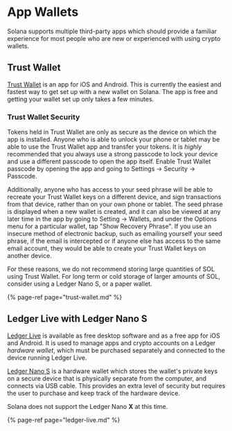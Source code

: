 # App Wallets
Solana supports multiple third-party apps which should provide a familiar
experience for most people who are new or experienced with using crypto wallets.

## Trust Wallet
[Trust Wallet](https://trustwallet.com/) is an app for iOS and Android.  This is
currently the easiest and fastest way to get set up with a new wallet on Solana.
The app is free and getting your wallet set up only takes a few minutes.

### Trust Wallet Security

Tokens held in Trust Wallet are only as secure as the device on which the app is
installed.  Anyone who is able to unlock your phone or tablet may be able to
use the Trust Wallet app and transfer your tokens.  It is *highly* recommended
that you always use a strong passcode to lock your device and use a different
passcode to open the app itself.  Enable Trust Wallet passcode by opening
the app and going to Settings -> Security -> Passcode.

Additionally, anyone who has access to your seed phrase will be able to recreate
your Trust Wallet keys on a different device, and sign transactions from that
device, rather than on your own phone or tablet.
The seed phrase is displayed when a
new wallet is created, and it can also be viewed at any later time in the app by
going to Setting -> Wallets, and under the Options menu for a particular wallet,
tap "Show Recovery Phrase".  If you use an insecure method of electronic backup,
such as emailing yourself your seed phrase, if the email is intercepted or if
anyone else has access to the same email account, they would be able to create
your Trust Wallet keys on another device.

For these reasons, we do not recommend storing large quantities of SOL using
Trust Wallet.  For long term or cold storage of larger amounts of SOL, consider
using a Ledger Nano S, or a paper wallet.

{% page-ref page="trust-wallet.md" %}

## Ledger Live with Ledger Nano S
[Ledger Live](https://www.ledger.com/ledger-live) is available as free desktop
software and as a free app for iOS and Android.  It is used to manage apps and
crypto accounts on a Ledger *hardware wallet*, which must be purchased
separately and connected to the device running Ledger Live.

[Ledger Nano S](https://shop.ledger.com/products/ledger-nano-s) is a
hardware wallet which stores the wallet's private keys on a secure device that
is physically separate from the computer, and connects via USB cable.
This provides an extra level of security but requires the user to purchase and
keep track of the hardware device.

Solana does not support the Ledger Nano **X** at this time.

{% page-ref page="ledger-live.md" %}
